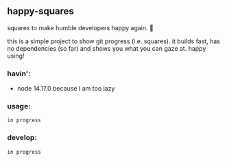 ## happy-squares

squares to make humble developers happy again. :tomato:

this is a simple project to show git progress (i.e. <insert your color> squares). it builds fast, has no dependencies (so far) and shows you what you can gaze at. happy using!

### havin':

- node 14.17.0 because I am too lazy

### usage:
```in progress```
### develop:
```in progress```

